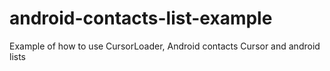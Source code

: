 # android-contacts-list-example
Example of how to use CursorLoader, Android contacts Cursor and android lists
